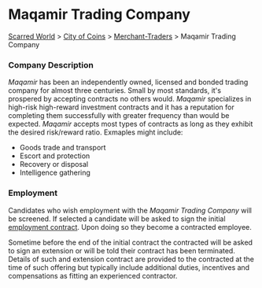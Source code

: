 # Maqamir Trading Company

[Scarred World](./scarred-world.md) > [City of Coins](./city-of-coins.md) > [Merchant-Traders](./merchant-traders.md) > Maqamir Trading Company

### Company Description
*Maqamir* has been an independently owned, licensed and bonded trading company for almost three centuries. Small by most standards, it's prospered by accepting contracts no others would. *Maqamir* specializes in high-risk high-reward investment contracts and it has a reputation for completing them successfully with greater frequency than would be expected. *Maqamir* accepts most types of contracts as long as they exhibit the desired risk/reward ratio. Exmaples might include:
* Goods trade and transport
* Escort and protection
* Recovery or disposal
* Intelligence gathering

### Employment
Candidates who wish employment with the *Maqamir Trading Company* will be screened. If selected a candidate will be asked to sign the initial [employment contract](./contract.md). Upon doing so they become a contracted employee.

Sometime before the end of the initial contract the contracted will be asked to sign an extension or will be told their contract has been terminated. Details of such and extension contract are provided to the contracted at the time of such offering but typically include additional duties, incentives and compensations as fitting an experienced contractor.
